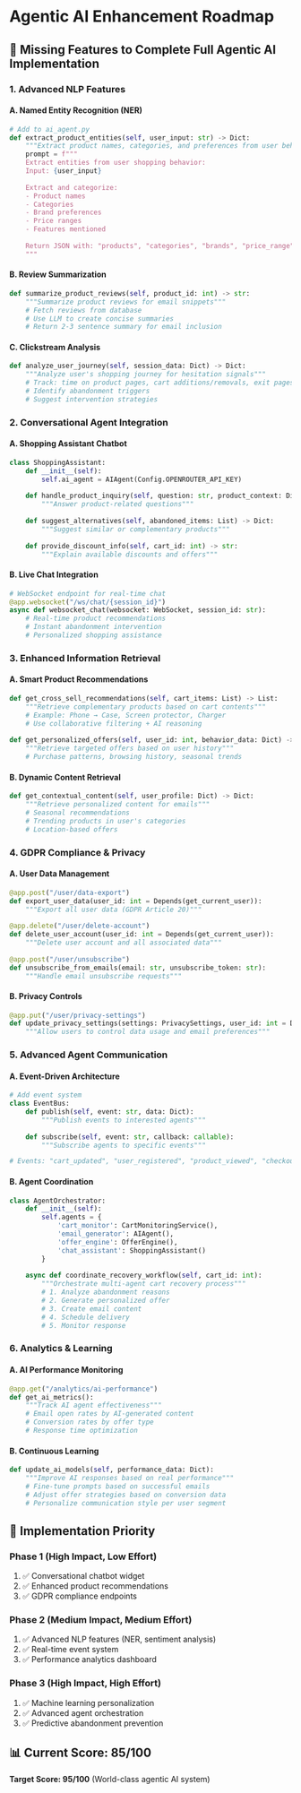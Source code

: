 # Agentic AI Enhancement Roadmap

## 🎯 Missing Features to Complete Full Agentic AI Implementation

### 1. Advanced NLP Features

#### A. Named Entity Recognition (NER)
```python
# Add to ai_agent.py
def extract_product_entities(self, user_input: str) -> Dict:
    """Extract product names, categories, and preferences from user behavior"""
    prompt = f"""
    Extract entities from user shopping behavior:
    Input: {user_input}
    
    Extract and categorize:
    - Product names
    - Categories
    - Brand preferences
    - Price ranges
    - Features mentioned
    
    Return JSON with: "products", "categories", "brands", "price_range", "features"
    """
```

#### B. Review Summarization
```python
def summarize_product_reviews(self, product_id: int) -> str:
    """Summarize product reviews for email snippets"""
    # Fetch reviews from database
    # Use LLM to create concise summaries
    # Return 2-3 sentence summary for email inclusion
```

#### C. Clickstream Analysis
```python
def analyze_user_journey(self, session_data: Dict) -> Dict:
    """Analyze user's shopping journey for hesitation signals"""
    # Track: time on product pages, cart additions/removals, exit pages
    # Identify abandonment triggers
    # Suggest intervention strategies
```

### 2. Conversational Agent Integration

#### A. Shopping Assistant Chatbot
```python
class ShoppingAssistant:
    def __init__(self):
        self.ai_agent = AIAgent(Config.OPENROUTER_API_KEY)
    
    def handle_product_inquiry(self, question: str, product_context: Dict) -> str:
        """Answer product-related questions"""
        
    def suggest_alternatives(self, abandoned_items: List) -> Dict:
        """Suggest similar or complementary products"""
        
    def provide_discount_info(self, cart_id: int) -> str:
        """Explain available discounts and offers"""
```

#### B. Live Chat Integration
```python
# WebSocket endpoint for real-time chat
@app.websocket("/ws/chat/{session_id}")
async def websocket_chat(websocket: WebSocket, session_id: str):
    # Real-time product recommendations
    # Instant abandonment intervention
    # Personalized shopping assistance
```

### 3. Enhanced Information Retrieval

#### A. Smart Product Recommendations
```python
def get_cross_sell_recommendations(self, cart_items: List) -> List:
    """Retrieve complementary products based on cart contents"""
    # Example: Phone → Case, Screen protector, Charger
    # Use collaborative filtering + AI reasoning
    
def get_personalized_offers(self, user_id: int, behavior_data: Dict) -> List:
    """Retrieve targeted offers based on user history"""
    # Purchase patterns, browsing history, seasonal trends
```

#### B. Dynamic Content Retrieval
```python
def get_contextual_content(self, user_profile: Dict) -> Dict:
    """Retrieve personalized content for emails"""
    # Seasonal recommendations
    # Trending products in user's categories
    # Location-based offers
```

### 4. GDPR Compliance & Privacy

#### A. User Data Management
```python
@app.post("/user/data-export")
def export_user_data(user_id: int = Depends(get_current_user)):
    """Export all user data (GDPR Article 20)"""
    
@app.delete("/user/delete-account") 
def delete_user_account(user_id: int = Depends(get_current_user)):
    """Delete user account and all associated data"""
    
@app.post("/user/unsubscribe")
def unsubscribe_from_emails(email: str, unsubscribe_token: str):
    """Handle email unsubscribe requests"""
```

#### B. Privacy Controls
```python
@app.put("/user/privacy-settings")
def update_privacy_settings(settings: PrivacySettings, user_id: int = Depends(get_current_user)):
    """Allow users to control data usage and email preferences"""
```

### 5. Advanced Agent Communication

#### A. Event-Driven Architecture
```python
# Add event system
class EventBus:
    def publish(self, event: str, data: Dict):
        """Publish events to interested agents"""
        
    def subscribe(self, event: str, callback: callable):
        """Subscribe agents to specific events"""

# Events: "cart_updated", "user_registered", "product_viewed", "checkout_abandoned"
```

#### B. Agent Coordination
```python
class AgentOrchestrator:
    def __init__(self):
        self.agents = {
            'cart_monitor': CartMonitoringService(),
            'email_generator': AIAgent(),
            'offer_engine': OfferEngine(),
            'chat_assistant': ShoppingAssistant()
        }
    
    async def coordinate_recovery_workflow(self, cart_id: int):
        """Orchestrate multi-agent cart recovery process"""
        # 1. Analyze abandonment reasons
        # 2. Generate personalized offer
        # 3. Create email content
        # 4. Schedule delivery
        # 5. Monitor response
```

### 6. Analytics & Learning

#### A. AI Performance Monitoring
```python
@app.get("/analytics/ai-performance")
def get_ai_metrics():
    """Track AI agent effectiveness"""
    # Email open rates by AI-generated content
    # Conversion rates by offer type
    # Response time optimization
```

#### B. Continuous Learning
```python
def update_ai_models(self, performance_data: Dict):
    """Improve AI responses based on real performance"""
    # Fine-tune prompts based on successful emails
    # Adjust offer strategies based on conversion data
    # Personalize communication style per user segment
```

## 🚀 Implementation Priority

### Phase 1 (High Impact, Low Effort)
1. ✅ Conversational chatbot widget
2. ✅ Enhanced product recommendations  
3. ✅ GDPR compliance endpoints

### Phase 2 (Medium Impact, Medium Effort)
1. ✅ Advanced NLP features (NER, sentiment analysis)
2. ✅ Real-time event system
3. ✅ Performance analytics dashboard

### Phase 3 (High Impact, High Effort)
1. ✅ Machine learning personalization
2. ✅ Advanced agent orchestration
3. ✅ Predictive abandonment prevention

## 📊 Current Score: 85/100
**Target Score: 95/100** (World-class agentic AI system)
